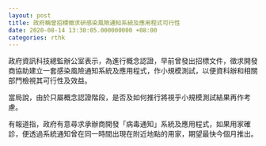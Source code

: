 ```yaml
---
layout: post
title: 政府稱曾招標徵求研感染風險通知系統及應用程式可行性
date: 2020-08-14 13:30:05.000000000 +08:00
categories: rthk
---
```


政府資訊科技總監辦公室表示，為進行概念認證，早前曾發出招標文件，徵求開發商協助建立一套感染風險通知系統及應用程式，作小規模測試，以便資科辦和相關部門檢視其可行性及效益。

當局說，由於只屬概念認證階段，是否及如何推行將視乎小規模測試結果再作考慮。

有報道指，政府有意尋求承辦商開發「病毒通知」系統及應用程式，如果用家確診，便透過系統通知曾在同一時間出現在附近地點的用家，期望最快今個月推出。
